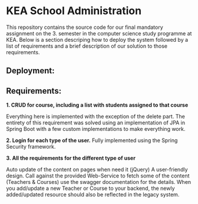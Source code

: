 # KEA School Administration

This repository contains the source code for our final mandatory assignment on the 3. semester in the computer science study programme at KEA. Below is a section descriping how to deploy the system followed by a list of requirements and a brief description of our solution to those requirements.

## Deployment:

## Requirements:
**1. CRUD for course, including a list with students assigned to that course** 

Everything here is implemented with the exception of the delete part. The entirety of this requirement was solved using an implementation of JPA in Spring Boot with a few custom implementations to make everything work.

**2. Login for each type of the user.**
Fully implemented using the Spring Security framework.

**3. All the requirements for the different type of user**

Auto update of the content on pages when need it (jQuery)
A user-friendly design.
Call against the provided Web-Service to fetch some of the content (Teachers & Courses) use the swagger documentation for the details. 
When you add/update a new Teacher or Course to your backend, the newly added/updated resource should also be reflected in the legacy system.

